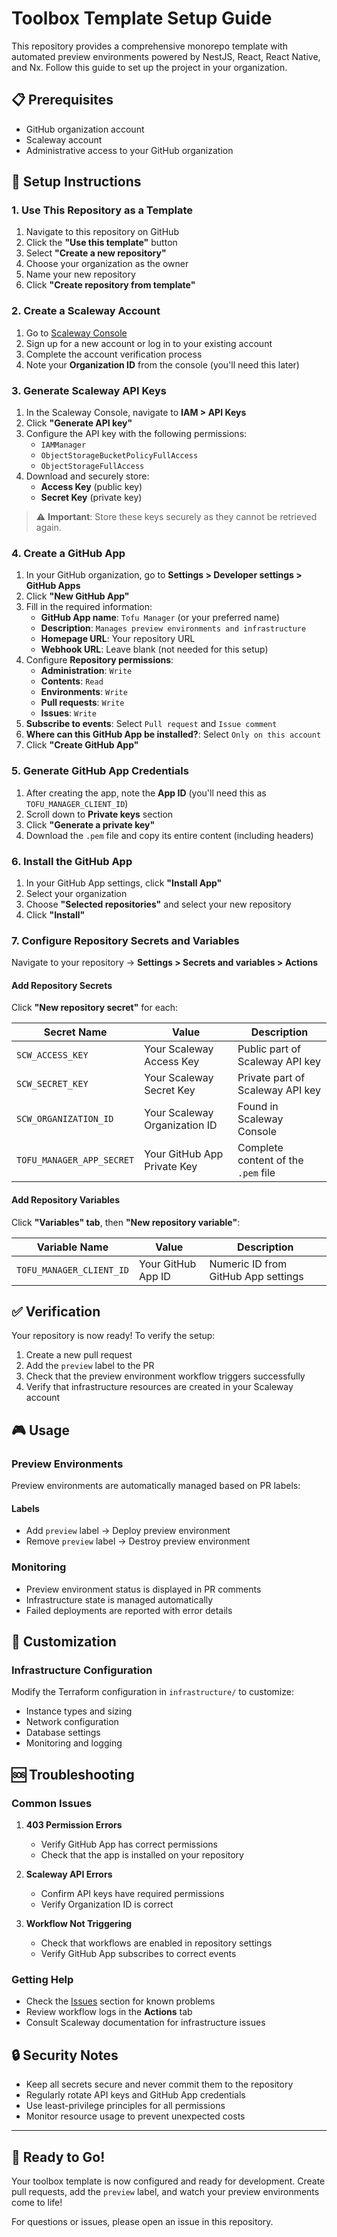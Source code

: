 # Toolbox Template Setup Guide

This repository provides a comprehensive monorepo template with automated preview environments powered by NestJS, React, React Native, and Nx. Follow this guide to set up the project in your organization.

## 📋 Prerequisites

- GitHub organization account
- Scaleway account
- Administrative access to your GitHub organization

## 🚀 Setup Instructions

### 1. Use This Repository as a Template

1. Navigate to this repository on GitHub
2. Click the **"Use this template"** button
3. Select **"Create a new repository"**
4. Choose your organization as the owner
5. Name your new repository
6. Click **"Create repository from template"**

### 2. Create a Scaleway Account

1. Go to [Scaleway Console](https://console.scaleway.com/)
2. Sign up for a new account or log in to your existing account
3. Complete the account verification process
4. Note your **Organization ID** from the console (you'll need this later)

### 3. Generate Scaleway API Keys

1. In the Scaleway Console, navigate to **IAM > API Keys**
2. Click **"Generate API key"**
3. Configure the API key with the following permissions:
   - `IAMManager`
   - `ObjectStorageBucketPolicyFullAccess`
   - `ObjectStorageFullAccess`
4. Download and securely store:
   - **Access Key** (public key)
   - **Secret Key** (private key)

> ⚠️ **Important**: Store these keys securely as they cannot be retrieved again.

### 4. Create a GitHub App

1. In your GitHub organization, go to **Settings > Developer settings > GitHub Apps**
2. Click **"New GitHub App"**
3. Fill in the required information:
   - **GitHub App name**: `Tofu Manager` (or your preferred name)
   - **Description**: `Manages preview environments and infrastructure`
   - **Homepage URL**: Your repository URL
   - **Webhook URL**: Leave blank (not needed for this setup)
4. Configure **Repository permissions**:
   - **Administration**: `Write`
   - **Contents**: `Read`
   - **Environments**: `Write`
   - **Pull requests**: `Write`
   - **Issues**: `Write`
5. **Subscribe to events**: Select `Pull request` and `Issue comment`
6. **Where can this GitHub App be installed?**: Select `Only on this account`
7. Click **"Create GitHub App"**

### 5. Generate GitHub App Credentials

1. After creating the app, note the **App ID** (you'll need this as `TOFU_MANAGER_CLIENT_ID`)
2. Scroll down to **Private keys** section
3. Click **"Generate a private key"**
4. Download the `.pem` file and copy its entire content (including headers)

### 6. Install the GitHub App

1. In your GitHub App settings, click **"Install App"**
2. Select your organization
3. Choose **"Selected repositories"** and select your new repository
4. Click **"Install"**

### 7. Configure Repository Secrets and Variables

Navigate to your repository → **Settings > Secrets and variables > Actions**

#### Add Repository Secrets

Click **"New repository secret"** for each:

| Secret Name               | Value                         | Description                         |
| ------------------------- | ----------------------------- | ----------------------------------- |
| `SCW_ACCESS_KEY`          | Your Scaleway Access Key      | Public part of Scaleway API key     |
| `SCW_SECRET_KEY`          | Your Scaleway Secret Key      | Private part of Scaleway API key    |
| `SCW_ORGANIZATION_ID`     | Your Scaleway Organization ID | Found in Scaleway Console           |
| `TOFU_MANAGER_APP_SECRET` | Your GitHub App Private Key   | Complete content of the `.pem` file |

#### Add Repository Variables

Click **"Variables" tab**, then **"New repository variable"**:

| Variable Name            | Value              | Description                         |
| ------------------------ | ------------------ | ----------------------------------- |
| `TOFU_MANAGER_CLIENT_ID` | Your GitHub App ID | Numeric ID from GitHub App settings |

## ✅ Verification

Your repository is now ready! To verify the setup:

1. Create a new pull request
2. Add the `preview` label to the PR
3. Check that the preview environment workflow triggers successfully
4. Verify that infrastructure resources are created in your Scaleway account

## 🎮 Usage

### Preview Environments

Preview environments are automatically managed based on PR labels:

#### Labels

- Add `preview` label → Deploy preview environment
- Remove `preview` label → Destroy preview environment

### Monitoring

- Preview environment status is displayed in PR comments
- Infrastructure state is managed automatically
- Failed deployments are reported with error details

## 🔧 Customization

### Infrastructure Configuration

Modify the Terraform configuration in `infrastructure/` to customize:

- Instance types and sizing
- Network configuration
- Database settings
- Monitoring and logging

## 🆘 Troubleshooting

### Common Issues

1. **403 Permission Errors**

   - Verify GitHub App has correct permissions
   - Check that the app is installed on your repository

2. **Scaleway API Errors**

   - Confirm API keys have required permissions
   - Verify Organization ID is correct

3. **Workflow Not Triggering**
   - Check that workflows are enabled in repository settings
   - Verify GitHub App subscribes to correct events

### Getting Help

- Check the [Issues](../../issues) section for known problems
- Review workflow logs in the **Actions** tab
- Consult Scaleway documentation for infrastructure issues

## 🔒 Security Notes

- Keep all secrets secure and never commit them to the repository
- Regularly rotate API keys and GitHub App credentials
- Use least-privilege principles for all permissions
- Monitor resource usage to prevent unexpected costs

---

## 🎉 Ready to Go!

Your toolbox template is now configured and ready for development. Create pull requests, add the `preview` label, and watch your preview environments come to life!

For questions or issues, please open an issue in this repository.
